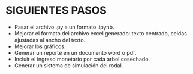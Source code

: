 # SIGUIENTES PASOS
* Pasar el archivo .py a un formato .ipynb.
* Mejorar el formato del archivo excel generado: texto centrado, celdas ajustadas al ancho del texto.
* Mejorar los gráficos.
* Generar un reporte en un documento word o pdf.
* Incluir el ingreso monetario por cada arbol cosechado.
* Generar un sistema de simulación del rodal.
